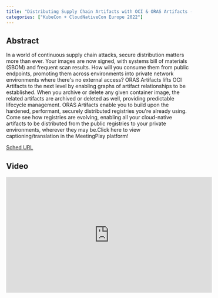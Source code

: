 ```yaml
---
title: "Distributing Supply Chain Artifacts with OCI & ORAS Artifacts - Steve Lasker, Microsoft"
categories: ["KubeCon + CloudNativeCon Europe 2022"]
---
```


## Abstract

In a world of continuous supply chain attacks, secure distribution matters more than ever. Your images are now signed, with systems bill of materials (SBOM) and frequent scan results. How will you consume them from public endpoints, promoting them across environments into private network environments where there's no external access? ORAS Artifacts lifts OCI Artifacts to the next level by enabling graphs of artifact relationships to be established. When you archive or delete any given container image, the related artifacts are archived or deleted as well, providing predictable lifecycle management. ORAS Artifacts enable you to build upon the hardened, performant, securely distributed registries you're already using. Come see how registries are evolving, enabling all your cloud-native artifacts to be distributed from the public registries to your private environments, wherever they may be.Click here to view captioning/translation in the MeetingPlay platform!

[Sched URL](https://kccnceu2022.sched.com/event/473e2e87f208b6c366e919bde67802ce)

## Video

<iframe width='560' height='315' src='https://www.youtube.com/embed/lT2ZMRJrQsU' frameborder='0' allow='accelerometer; autoplay; encrypted-media; gyroscope; picture-in-picture' allowfullscreen></iframe>
